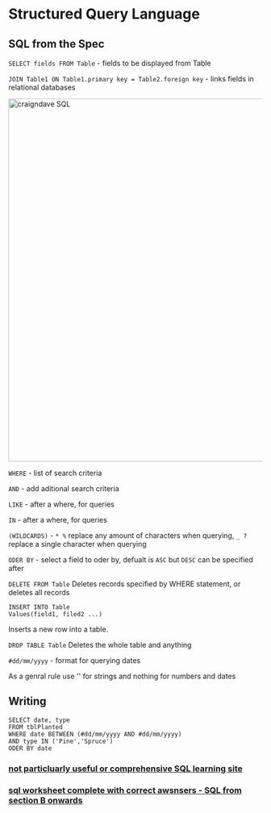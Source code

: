 # Structured Query Language

## SQL from the Spec

`SELECT fields FROM Table` - fields to be displayed from Table

`JOIN Table1 ON Table1.primary key = Table2.foreign key` - links fields in relational databases

<img width="720" alt="craigndave SQL" src="https://user-images.githubusercontent.com/72783315/172877603-924631e4-cccd-4ce7-a6b0-78af3ce11a14.png">

`WHERE` - list of search criteria

`AND` - add aditional search criteria

`LIKE` - after a where, for queries 

`IN` - after a where, for queries

`(WILDCARDS)` - `* %` replace any amount of characters when querying,  `_ ?`replace a single character when querying

`ODER BY` - select a field to oder by, defualt is `ASC` but `DESC` can be specified after

`DELETE FROM Table` Deletes records specified by WHERE statement, or deletes all records

```
INSERT INTO Table
Values(field1, filed2 ...)
```
Inserts a new row into a table.

`DROP TABLE Table` Deletes the whole table and anything 

`#dd/mm/yyyy` - format for querying dates

As a genral rule use '' for strings and nothing for numbers and dates

## Writing

```
SELECT date, type
FROM tblPlanted
WHERE date BETWEEN (#dd/mm/yyyy AND #dd/mm/yyyy)
AND type IN ('Pine','Spruce')
ODER BY date
```

### [not particluarly useful or comprehensive SQL learning site](https://sqlzoo.net/wiki/SQL_Tutorial)

### [sql worksheet complete with correct awsnsers - SQL from section B onwards](https://github.com/JachymT/a-level-cs-blog/blob/main/Computer%20Systems/1.3/1.3.2/Databases%20Worksheet.pdf)

